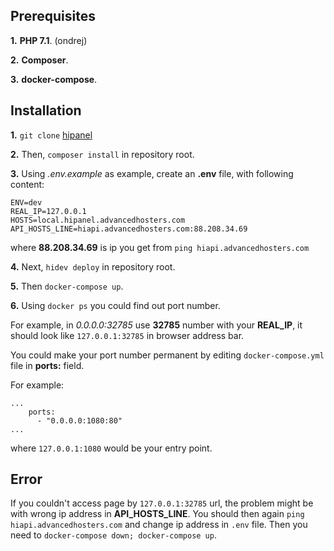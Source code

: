 ## Prerequisites

__1.__ __PHP 7.1__. (ondrej)

__2.__ __Composer__.

__3.__ __docker-compose__.

## Installation

__1.__ `git clone` [hipanel](https://git.hiqdev.com/advancedhosters/hipanel.advancedhosters.com)

__2.__ Then, `composer install` in repository root.

__3.__ Using _.env.example_ as example, create an __.env__ file, with following content:

```
ENV=dev
REAL_IP=127.0.0.1
HOSTS=local.hipanel.advancedhosters.com
API_HOSTS_LINE=hiapi.advancedhosters.com:88.208.34.69

```
where __88.208.34.69__ is ip you get from `ping hiapi.advancedhosters.com`

__4.__ Next, `hidev deploy` in repository root.

__5.__ Then `docker-compose up`.

__6.__ Using `docker ps` you could find out port number.

For example, in _0.0.0.0:32785_ use __32785__ number with your __REAL_IP__, it should look like `127.0.0.1:32785` in browser address bar.

You could make your port number permanent by editing `docker-compose.yml` file in __ports:__ field.

For example:

```
...
    ports:
      - "0.0.0.0:1080:80"
...
```

where `127.0.0.1:1080` would be your entry point.

## Error

If you couldn't access page by `127.0.0.1:32785` url, the problem might be with wrong ip address in __API_HOSTS_LINE__. You should then again `ping hiapi.advancedhosters.com` and change ip address in `.env` file. Then you need to `docker-compose down; docker-compose up`.
